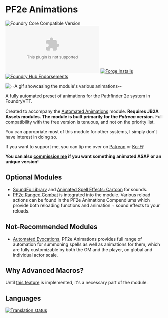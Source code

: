 # PF2e Animations
![Foundry Core Compatible Version](https://img.shields.io/endpoint?url=https%3A%2F%2Ffoundryshields.com%2Fversion%3Fstyle%3Dflat%26url%3Dhttps%3A%2F%2Fraw.githubusercontent.com%2FMrVauxs%2Fpf2e-jb2a-macros%2Fmain%2Fmodule.json) ![Latest Release Download Count](https://img.shields.io/github/downloads/MrVauxs/pf2e-jb2a-macros/latest/module.zip) [![Forge Installs](https://img.shields.io/badge/dynamic/json?label=Forge%20Installs&query=package.installs&suffix=%25&url=https%3A%2F%2Fforge-vtt.com%2Fapi%2Fbazaar%2Fpackage%2Fpf2e-jb2a-macros&colorB=4aa94a)](https://forge-vtt.com/bazaar#package=pf2e-jb2a-macros) [![Foundry Hub Endorsements](https://img.shields.io/endpoint?logoColor=white&url=https%3A%2F%2Fwww.foundryvtt-hub.com%2Fwp-json%2Fhubapi%2Fv1%2Fpackage%2Fpf2e-jb2a-macros%2Fshield%2Fendorsements)](https://www.foundryvtt-hub.com/package/pf2e-jb2a-macros/)

![--A gif showcasing the module's various animations--](https://github.com/MrVauxs/pf2e-jb2a-macros/raw/main/preview.gif)

A fully automated preset of animations for the Pathfinder 2e system in FoundryVTT.

Created to accompany the [Automated Animations](https://github.com/otigon/automated-jb2a-animations) module.
**Requires JB2A Assets modules. The module is built primarily for the _Patreon_ version.** Full compatibility with the free version is tenuous, and not on the priority list.

You can appropriate most of this module for other systems, I simply don't have interest in doing so.

If you want to support me, you can tip me over on [Patreon](https://www.patreon.com/mrvauxs) or [Ko-Fi](https://ko-fi.com/mrvauxs)! 

**You can also [commission me](https://ko-fi.com/mrvauxs/commissions) if you want something animated ASAP or an unique version!**

## Optional Modules
- [SoundFx Library](https://github.com/CDeenen/SoundFxLibrary) and [Animated Spell Effects: Cartoon](https://github.com/jackkerouac/animated-spell-effects-cartoon) for sounds.
- [PF2e Ranged Combat](https://github.com/JDCalvert/FVTT-PF2e-Ranged-Combat) is integrated into the module. Various reload actions can be found in the PF2e Animations Compendiums which provide both reloading functions and animation + sound effects to your reloads.

## Not-Recommended Modules
- [Automated Evocations](https://github.com/theripper93/automated-evocations), PF2e Animations provides full range of automation for summoning spells as well as animations for them, which are fully customizable by both the GM and the player, on global and individual actor scale.

## Why Advanced Macros?
Until [this feature](https://github.com/foundryvtt/foundryvtt/issues/7184) is implemented, it's a necessary part of the module.

## Languages
[![Translation status](https://weblate.foundryvtt-hub.com/widgets/pf2e-animation-macros/-/multi-auto.svg)](https://weblate.foundryvtt-hub.com/engage/pf2e-animation-macros/)

